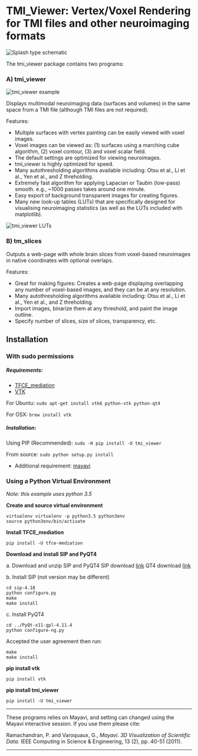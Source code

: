 # TMI_Viewer: Vertex/Voxel Rendering for TMI files and other neuroimaging formats

![Splash type schematic](https://github.com/trislett/TFCE_mediation/blob/master/tfce_mediation/doc/tmi_viewer_multimodal.png "Schematic")

The tmi_viewer package contains two programs:
### A) tmi_viewer

![tmi_viewer example](https://github.com/trislett/TFCE_mediation/blob/master/tfce_mediation/doc/TMI_viewer_example.png)

Displays multimodal neuroimaging data (surfaces and volumes) in the same space from a TMI file (although TMI files are not required).

Features:

- Multiple surfaces with vertex painting can be easily viewed with voxel images.
- Voxel images can be viewed as: (1) surfaces using a marching cube algorithm, (2) voxel contour, (3) and voxel scalar field.
- The default settings are optimized for viewing neuroimages. 
- tmi_viewer is highly optimized for speed. 
- Many autothresholding algorithms available including: Otsu et al., Li et al., Yen et al., and Z threholding.
- Extremely fast algorithm for applying Lapacian or Taubin (low-pass) smooth. e.g., ~1000 passes takes around one minute.
- Easy export of background transparent images for creating figures.
- Many new look-up tables (LUTs) that are specifically designed for visualising neuroimaging statistics (as well as the LUTs included with matplotlib).

![tmi_viewer LUTs](https://github.com/trislett/TFCE_mediation/blob/master/tfce_mediation/doc/TMI_VIEWER_LUTS.png)

### B) tm_slices

Outputs a web-page with whole brain slices from voxel-based neuroimages in native coordinates with optional overlaps.

Features:

- Great for making figures: Creates a web-page displaying overlapping any number of voxel-based images, and they can be at any resolution.
- Many autothresholding algorithms available including: Otsu et al., Li et al., Yen et al., and Z threholding.
- Import images, binarize them at any threshold, and paint the image outline.
- Specify number of slices, size of slices, transparency, etc.

## Installation

### With sudo permissions

##### Requirements:

* [TFCE_mediation](https://github.com/trislett/TFCE_mediation)
* [VTK](http://www.vtk.org/download/)

For Ubuntu:
```sudo apt-get install vtk6 python-vtk python-qt4```

For OSX:
```brew install vtk```

##### Installation:

Using PIP (Recommended):
```sudo -H pip install -U tmi_viewer```

From source:
```sudo python setup.py install```
 - Additional requirement: [mayavi](http://docs.enthought.com/mayavi/mayavi/)
 
### Using a Python Virtual Environment
 
_Note: this example uses python 3.5_
 
**Create and source virtual environment**

```
virtualenv virtualenv -p python3.5 python3env
source python3env/bin/activate
```

**Install TFCE_mediation**

```
pip install -U tfce-mediation

```

**Download and install SIP and PyQT4**

a. Download and unzip SIP and PyQT4
SIP download [link](https://www.riverbankcomputing.com/software/sip/download)
QT4 download [link](https://www.riverbankcomputing.com/software/pyqt/download)

b. Install SIP (not version may be different)

```
cd sip-4.18
python configure.py
make
make install
```

c. Install PyQT4

```
cd ../PyQt-x11-gpl-4.11.4
python configure-ng.py
```

Accepted the user agreement then run:

```
make
make install
```

**pip install vtk**

```
pip install vtk
```

**pip install tmi_viewer**

```
pip install -U tmi_viewer
```

***

These programs relies on Mayavi, and setting can changed using the Mayavi interactive session. If you use them please cite: 

Ramachandran, P. and Varoquaux, G., _Mayavi. 3D Visualization of Scientific Data._ IEEE Computing in Science & Engineering, 13 (2), pp. 40-51 (2011).


***
